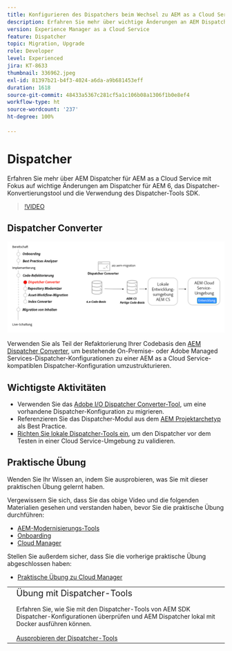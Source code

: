 ```yaml
---
title: Konfigurieren des Dispatchers beim Wechsel zu AEM as a Cloud Service
description: Erfahren Sie mehr über wichtige Änderungen an AEM Dispatcher für AEM as a Cloud Service, das Dispatcher-Konvertierungstool und die Verwendung des Dispatcher-Tools SDK.
version: Experience Manager as a Cloud Service
feature: Dispatcher
topic: Migration, Upgrade
role: Developer
level: Experienced
jira: KT-8633
thumbnail: 336962.jpeg
exl-id: 81397b21-b4f3-4024-a6da-a9b681453eff
duration: 1618
source-git-commit: 48433a5367c281cf5a1c106b08a1306f1b0e8ef4
workflow-type: ht
source-wordcount: '237'
ht-degree: 100%

---
```



# Dispatcher

Erfahren Sie mehr über AEM Dispatcher für AEM as a Cloud Service mit Fokus auf wichtige Änderungen am Dispatcher für AEM 6, das Dispatcher-Konvertierungstool und die Verwendung des Dispatcher-Tools SDK.

>[!VIDEO](https://video.tv.adobe.com/v/3455409?quality=12&learn=on&captions=ger)

## Dispatcher Converter

![Dispatcher Converter](./assets/dispatcher-converter-diagram.png)

Verwenden Sie als Teil der Refaktorierung Ihrer Codebasis den [AEM Dispatcher Converter](https://experienceleague.adobe.com/docs/experience-manager-cloud-service/moving/refactoring-tools/dispatcher-transformation-utility-tools.html?lang=de), um bestehende On-Premise- oder Adobe Managed Services-Dispatcher-Konfigurationen zu einer AEM as a Cloud Service-kompatiblen Dispatcher-Konfiguration umzustrukturieren.

## Wichtigste Aktivitäten

+ Verwenden Sie das [Adobe I/O Dispatcher Converter-Tool](https://github.com/adobe/aio-cli-plugin-aem-cloud-service-migration#aio-aem-migrationdispatcher-converter), um eine vorhandene Dispatcher-Konfiguration zu migrieren.
+ Referenzieren Sie das Dispatcher-Modul aus dem [AEM Projektarchetyp](https://github.com/adobe/aem-project-archetype/tree/develop/src/main/archetype/dispatcher.cloud) als Best Practice.
+ [Richten Sie lokale Dispatcher-Tools ein](https://experienceleague.adobe.com/docs/experience-manager-learn/cloud-service/local-development-environment-set-up/dispatcher-tools.html?lang=de), um den Dispatcher vor dem Testen in einer Cloud Service-Umgebung zu validieren.

## Praktische Übung

Wenden Sie Ihr Wissen an, indem Sie ausprobieren, was Sie mit dieser praktischen Übung gelernt haben.

Vergewissern Sie sich, dass Sie das obige Video und die folgenden Materialien gesehen und verstanden haben, bevor Sie die praktische Übung durchführen:

+ [AEM-Modernisierungs-Tools](./aem-modernization-tools.md)
+ [Onboarding](./onboarding.md)
+ [Cloud Manager](./cloud-manager.md)

Stellen Sie außerdem sicher, dass Sie die vorherige praktische Übung abgeschlossen haben:

+ [Praktische Übung zu Cloud Manager](./cloud-manager.md#hands-on-exercise)

<table style="border-width:0">
    <tr>
        <td style="width:150px">
            <a  rel="noreferrer"
                target="_blank"
                href="https://github.com/adobe/aem-cloud-engineering-video-series-exercises/tree/session5-dispatcher#cloud-acceleration-bootcamp---session-5-dispatcher"><img alt="Praktische GitHub-Repository-Übung" src="./assets/github.png"/>
            </a>        
        </td>
        <td style="width:100%;margin-bottom:1rem;">
            <div style="font-size:1.25rem;font-weight:400;">Übung mit Dispatcher-Tools</div>
            <p style="margin:1rem 0">
                Erfahren Sie, wie Sie mit den Dispatcher-Tools von AEM SDK Dispatcher-Konfigurationen überprüfen und AEM Dispatcher lokal mit Docker ausführen können.
            </p>
            <a  rel="noreferrer"
                target="_blank"
                href="https://github.com/adobe/aem-cloud-engineering-video-series-exercises/tree/session5-dispatcher#cloud-acceleration-bootcamp---session-5-dispatcher" class="spectrum-Button spectrum-Button--primary spectrum-Button--sizeM">
                <span class="spectrum-Button-label has-no-wrap has-text-weight-bold">Ausprobieren der Dispatcher-Tools</span>
            </a>
        </td>
    </tr>
</table>
